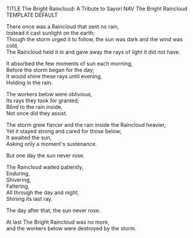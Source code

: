 TITLE The Bright Raincloud: A Tribute to Sayori
NAV The Bright Raincloud
TEMPLATE DEFAULT

There once was a Raincloud that sent no rain,  
Instead it cast sunlight on the earth;  
Though the storm urged it to follow, the sun was dark and the wind was cold,  
The Raincloud held it in and gave away the rays of light it did not have.

It absorbed the few moments of sun each morning,  
Before the storm began for the day;  
It would shine these rays until evening,  
Holding in the rain.

The workers below were oblivious,  
Its rays they took for granted;  
Blind to the rain inside,  
Not once did they assist.

The storm grew fiercer and the rain inside the Raincloud heavier,  
Yet it stayed strong and cared for those below;  
It awaited the sun,  
Asking only a moment's sustenance.

But one day the sun never rose.

The Raincloud waited patiently,  
Enduring,  
Shivering,  
Faltering,  
All through the day and night,  
Shining its last ray.

The day after that, the sun never rose.

At last The Bright Raincloud was no more,  
and the workers below were destroyed by the storm.
